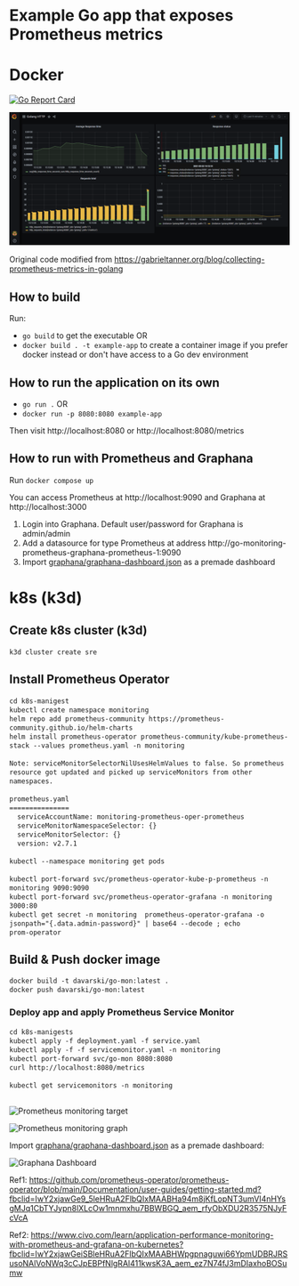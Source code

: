 # Example Go app that exposes Prometheus metrics

# Docker 
[![Go Report Card](https://goreportcard.com/badge/github.com/kostis-codefresh/prometheus-sample-app)](https://goreportcard.com/report/github.com/kostis-codefresh/prometheus-sample-app)

![Graphana Dashboard](graphana-dashboard.png)

Original code modified from https://gabrieltanner.org/blog/collecting-prometheus-metrics-in-golang


## How to build

Run:

 *  `go build` to get the executable OR
 *  `docker build . -t example-app` to create a container image if you prefer docker instead or don't have access to a Go dev environment

## How to run the application on its own

 * `go run .` OR
 * `docker run -p 8080:8080 example-app`

 Then visit http://localhost:8080 or http://localhost:8080/metrics

 ## How to run with Prometheus and Graphana

 Run `docker compose up`

 You can access Prometheus at http://localhost:9090 and Graphana at http://localhost:3000

1. Login into Graphana. Default user/password for Graphana is admin/admin
1. Add a datasource for type Prometheus at address http://go-monitoring-prometheus-graphana-prometheus-1:9090 
1. Import [graphana/graphana-dashboard.json](graphana/graphana-dashboard.json) as a premade dashboard

# k8s (k3d)

## Create k8s cluster (k3d)
```
k3d cluster create sre
```
## Install Prometheus Operator
```
cd k8s-manigest
kubectl create namespace monitoring
helm repo add prometheus-community https://prometheus-community.github.io/helm-charts
helm install prometheus-operator prometheus-community/kube-prometheus-stack --values prometheus.yaml -n monitoring

Note: serviceMonitorSelectorNilUsesHelmValues to false. So prometheus resource got updated and picked up serviceMonitors from other namespaces.

prometheus.yaml
===============
  serviceAccountName: monitoring-prometheus-oper-prometheus
  serviceMonitorNamespaceSelector: {}
  serviceMonitorSelector: {}
  version: v2.7.1

kubectl --namespace monitoring get pods

kubectl port-forward svc/prometheus-operator-kube-p-prometheus -n monitoring 9090:9090
kubectl port-forward svc/prometheus-operator-grafana -n monitoring 3000:80
kubectl get secret -n monitoring  prometheus-operator-grafana -o jsonpath="{.data.admin-password}" | base64 --decode ; echo
prom-operator
````
## Build & Push docker image
```
docker build -t davarski/go-mon:latest .
docker push davarski/go-mon:latest

```
### Deploy app and apply Prometheus Service Monitor
```
cd k8s-manigests
kubectl apply -f deployment.yaml -f service.yaml 
kubectl apply -f -f servicemonitor.yaml -n monitoring
kubectl port-forward svc/go-mon 8080:8080
curl http://localhost:8080/metrics

kubectl get servicemonitors -n monitoring


```
![Prometheus monitoring target](./pictures/prometheus-go-mon-tearget.png)

![Prometheus monitoring graph](./pictures/prometheus-go-mon-graph.png)

Import [graphana/graphana-dashboard.json](graphana/graphana-dashboard.json) as a premade dashboard:

![Graphana Dashboard](./pictures/graphana-dashboard-go-mon.png)


Ref1: https://github.com/prometheus-operator/prometheus-operator/blob/main/Documentation/user-guides/getting-started.md?fbclid=IwY2xjawGe9_5leHRuA2FlbQIxMAABHa94m8jKfLopNT3umVI4nHYsgMJq1CbTYJypn8lXLcOw1mnmxhu7BBWBGQ_aem_rfyObXDU2R3575NJyFcVcA

Ref2: https://www.civo.com/learn/application-performance-monitoring-with-prometheus-and-grafana-on-kubernetes?fbclid=IwY2xjawGeiSBleHRuA2FlbQIxMAABHWpgpnaguwi66YpmUDBRJRSusoNAlVoNWq3cCJpEBPfNlgRAl411kwsK3A_aem_ez7N74fJ3mDIaxhoBOSumw
